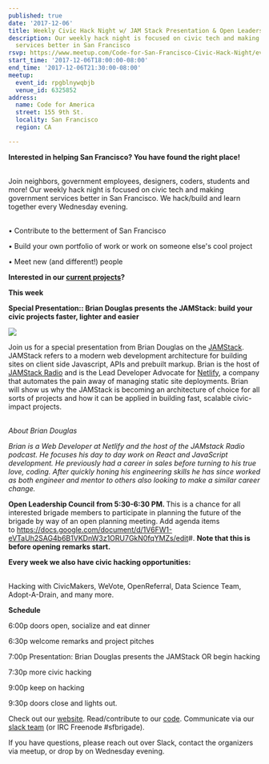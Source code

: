 ```yaml
---
published: true
date: '2017-12-06'
title: Weekly Civic Hack Night w/ JAM Stack Presentation & Open Leadership Council
description: Our weekly hack night is focused on civic tech and making government
  services better in San Francisco
rsvp: https://www.meetup.com/Code-for-San-Francisco-Civic-Hack-Night/events/243162071/
start_time: '2017-12-06T18:00:00-08:00'
end_time: '2017-12-06T21:30:00-08:00'
meetup:
  event_id: rpgblnywqbjb
  venue_id: 6325852
address:
  name: Code for America
  street: 155 9th St.
  locality: San Francisco
  region: CA

---
```

<!-- imported via scripts/generate-events-from-meetup -->
<p><b>Interested in helping San Francisco? You have found the right place! </b></p> <p><br/>Join neighbors, government employees, designers, coders, students and more! Our weekly hack night is focused on civic tech and making government services better in San Francisco. We hack/build and learn together every Wednesday evening.</p> <p><br/>• Contribute to the betterment of San Francisco</p> <p>• Build your own portfolio of work or work on someone else's cool project</p> <p>• Meet new (and different!) people</p> <p><b>Interested in our <a href="http://codeforsanfrancisco.org/projects/">current projects</a>?</b></p> <p><b>This week</b></p> <p><b>Special Presentation:: Brian Douglas presents the JAMStack: build your civic projects faster, lighter and easier</b></p> <p><img src="https://d33wubrfki0l68.cloudfront.net/images/ced071bb56f55694eeb9d01d3c0a35d3b561d38d/brian.jpg" /></p> <p>Join us for a special presentation from Brian Douglas on the <a href="http://jamstack.org">JAMStack</a>. JAMStack refers to a modern web development architecture for building sites on client side Javascript, APIs and prebuilt markup. Brian is the host of <a href="https://soundcloud.com/heavybit/sets/jamstack-radio">JAMStack Radio</a> and is the Lead Developer Advocate for <a href="https://netlify.com">Netlify</a>, a company that automates the pain away of managing static site deployments. Brian will show us why the JAMStack is becoming an architecture of choice for all sorts of projects and how it can be applied in building fast, scalable civic-impact projects.</p> <p><br/><i>About Brian Douglas</i></p> <p><i>Brian is a Web Developer at Netlify and the host of the JAMstack Radio podcast. He focuses his day to day work on React and JavaScript development. He previously had a career in sales before turning to his true love, coding. After quickly honing his engineering skills he has since worked as both engineer and mentor to others also looking to make a similar career change.<br/></i></p> <p><b>Open Leadership Council</b> <b>from 5:30-6:30 PM. </b>This is a chance for all interested brigade members to participate in planning the future of the brigade by way of an open planning meeting. Add agenda items to <a href="https://docs.google.com/document/d/1V6FW1-eVTaUh2SAG4b6B1VKDnW3z1ORU7GkN0fqYMZs/edit#"><a href="https://docs.google.com/document/d/1V6FW1-eVTaUh2SAG4b6B1VKDnW3z1ORU7GkN0fqYMZs/edit" class="linkified">https://docs.google.com/document/d/1V6FW1-eVTaUh2SAG4b6B1VKDnW3z1ORU7GkN0fqYMZs/edit</a>#</a>. <b>Note that this is before opening remarks start</b><b>.</b><i><br/></i></p> <p><b>Every week we also have civic hacking opportunities:</b></p> <p><br/>Hacking with CivicMakers, WeVote, OpenReferral, Data Science Team, Adopt-A-Drain, and many more.</p> <p><b>Schedule</b></p> <p>6:00p doors open, socialize and eat dinner</p> <p>6:30p welcome remarks and project pitches</p> <p>7:00p Presentation: Brian Douglas presents the JAMStack OR begin hacking</p> <p>7:30p more civic hacking</p> <p>9:00p keep on hacking</p> <p>9:30p doors close and lights out.</p> <p>Check out our <a href="http://codeforsanfrancisco.org/">website</a>. Read/contribute to our <a href="https://github.com/sfbrigade">code</a>. Communicate via our <a href="http://c4a.me/cfsfslack">slack team</a> (or IRC Freenode #sfbrigade). </p> <p>If you have questions, please reach out over Slack, contact the organizers via meetup, or drop by on Wednesday evening.</p> 
